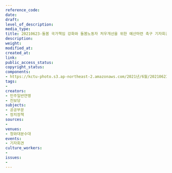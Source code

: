 ```yaml
---
reference_code: 
date: 
draft: 
level_of_description: 
media_type: 
title: 20210623-돌봄 국가책임 강화와 돌봄노동자 처우개선을 위한 예산마련 촉구 기자회견
description: 
weight: 
modified_at: 
created_at: 
link: 
public_access_status: 
copyright_status: 
components:
- https://kctu-photo.s3.ap-northeast-2.amazonaws.com/2021년/6월/20210623-돌봄+국가책임+강화와+돌봄노동자+처우개선을+위한+예산마련+촉구+기자회견/_5D40338.jpg
tags:
- 
creators:
- 민주일반연맹
- 진보당
subjects:
- 공공부문
- 정치정책
sources:
- 
venues:
- 청와대분수대
events:
- 기자회견
culture_workers:
- 
issues:
- 
---
```

